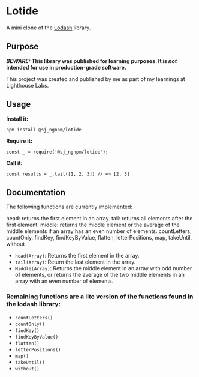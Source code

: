 # Lotide

A mini clone of the [Lodash](https://lodash.com) library.

## Purpose

**_BEWARE:_ This library was published for learning purposes. It is _not_ intended for use in production-grade software.**

This project was created and published by me as part of my learnings at Lighthouse Labs. 

## Usage

**Install it:**

`npm install @sj_ngnpm/lotide`

**Require it:**

`const _ = require('@sj_ngnpm/lotide');`

**Call it:**

`const results = _.tail([1, 2, 3]) // => [2, 3]`

## Documentation

The following functions are currently implemented:

head: returns the first element in an array.
tail: returns all elements after the first element.
middle: returns the middle element or the average of the middle elements if an array has an even number of elements.
countLetters,
countOnly,
findKey,
findKeyByValue,
flatten,
letterPositions,
map,
takeUntil,
without

* `head(Array)`: Returns the first element in the array.
* `tail(Array)`: Return the last element in the array.
* `Middle(Array)`: Returns the middle element in an array with odd number of elements, or returns the average of the two middle elements in an array with an even number of elements.

### Remaining functions are a lite version of the functions found in the lodash library:
* `countLetters()`
* `countOnly()`
* `findKey()`
* `findKeyByValue()`
* `flatten()`
* `letterPositions()`
* `map()`
* `takeUntil()`
* `without()`